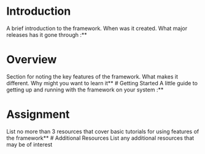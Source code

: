 # Introduction
A brief introduction to the framework. When was it created. What major releases has it gone through :**

# Overview
Section for noting the key features of the framework. What makes it different. Why might you want to learn it** # Getting Started
A little guide to getting up and running with the framework on your system :**

# Assignment
List no more than 3 resources that cover basic tutorials for using features of the framework** # Additional Resources
List any additional resources that may be of interest
